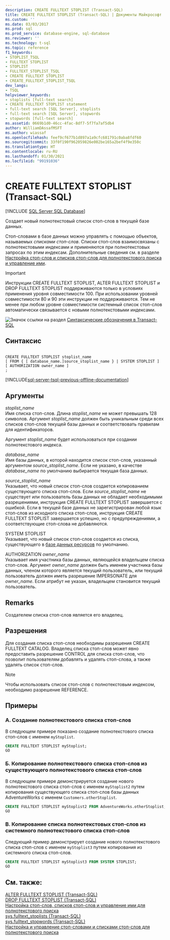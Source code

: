 ```yaml
---
description: CREATE FULLTEXT STOPLIST (Transact-SQL)
title: CREATE FULLTEXT STOPLIST (Transact-SQL) | Документы Майкрософт
ms.custom: ''
ms.date: 03/03/2017
ms.prod: sql
ms.prod_service: database-engine, sql-database
ms.reviewer: ''
ms.technology: t-sql
ms.topic: reference
f1_keywords:
- STOPLIST_TSQL
- FULLTEXT STOPLIST
- STOPLIST
- FULLTEXT_STOPLIST_TSQL
- CREATE FULLTEXT STOPLIST
- CREATE_FULLTEXT_STOPLIST_TSQL
dev_langs:
- TSQL
helpviewer_keywords:
- stoplists [full-text search]
- CREATE FULLTEXT STOPLIST statement
- full-text search [SQL Server], stoplists
- full-text search [SQL Server], stopwords
- stopwords [full-text search]
ms.assetid: 0669b1d0-46cc-4fac-8df7-5f7fa7af5db4
author: WilliamDAssafMSFT
ms.author: wiassaf
ms.openlocfilehash: feef9cf677b1d897a1a9cfc681791c0aba8fdf60
ms.sourcegitcommit: 33f0f190f962059826e002be165a2bef4f9e350c
ms.translationtype: HT
ms.contentlocale: ru-RU
ms.lasthandoff: 01/30/2021
ms.locfileid: "99191036"
---
```

# <a name="create-fulltext-stoplist-transact-sql"></a>CREATE FULLTEXT STOPLIST (Transact-SQL)
[!INCLUDE [SQL Server SQL Database](../../includes/applies-to-version/sql-asdb.md)]

  Создает новый полнотекстовый список стоп-слов в текущей базе данных.  
  
 Стоп-словами в базе данных можно управлять с помощью объектов, называемых *списками стоп-слов*. Списки стоп-слов взаимосвязаны с полнотекстовыми индексами и применяются при полнотекстовых запросах по этим индексам. Дополнительные сведения см. в разделе [Настройка стоп-слов и списков стоп-слов для полнотекстового поиска и управление ими](../../relational-databases/search/configure-and-manage-stopwords-and-stoplists-for-full-text-search.md).  
  
> [!IMPORTANT]  
>  Инструкции CREATE FULLTEXT STOPLIST, ALTER FULLTEXT STOPLIST и DROP FULLTEXT STOPLIST поддерживаются только в условиях применения уровня совместимости 100. При использовании уровней совместимости 80 и 90 эти инструкции не поддерживаются. Тем не менее при любом уровне совместимости системный список стоп-слов автоматически связывается с новыми полнотекстовыми индексами.  
  
 ![Значок ссылки на раздел](../../database-engine/configure-windows/media/topic-link.gif "Значок ссылки на раздел") [Синтаксические обозначения в Transact-SQL](../../t-sql/language-elements/transact-sql-syntax-conventions-transact-sql.md)  
  
## <a name="syntax"></a>Синтаксис  
  
```syntaxsql
  
CREATE FULLTEXT STOPLIST stoplist_name  
[ FROM { [ database_name.]source_stoplist_name } | SYSTEM STOPLIST ]  
[ AUTHORIZATION owner_name ]  
;  
```  

[!INCLUDE[sql-server-tsql-previous-offline-documentation](../../includes/sql-server-tsql-previous-offline-documentation.md)]

## <a name="arguments"></a>Аргументы
 *stoplist_name*  
 Имя списка стоп-слов. Длина *stoplist_name* не может превышать 128 символов. Аргумент *stoplist_name* должен быть уникальным среди всех списков стоп-слов текущей базы данных и соответствовать правилам для идентификаторов.  
  
 Аргумент *stoplist_name* будет использоваться при создании полнотекстового индекса.  
  
 *database_name*  
 Имя базы данных, в которой находится список стоп-слов, указанный аргументом *source_stoplist_name*. Если не указано, в качестве *database_name* по умолчанию выбирается текущая база данных.  
  
 *source_stoplist_name*  
 Указывает, что новый список стоп-слов создается копированием существующего списка стоп-слов. Если *source_stoplist_name* не существует или пользователь базы данных не обладает необходимыми разрешениями, инструкция CREATE FULLTEXT STOPLIST завершается с ошибкой. Если в текущей базе данных не зарегистрирован любой язык стоп-слов из исходного списка стоп-слов, инструкция CREATE FULLTEXT STOPLIST завершается успешно, но с предупреждениями, а соответствующие стоп-слова не добавляются.  
  
 SYSTEM STOPLIST  
 Указывает, что новый список стоп-слов создается из списка, существующего в [базе данных ресурсов](../../relational-databases/databases/resource-database.md) по умолчанию.  
  
 AUTHORIZATION *owner_name*  
 Указывает имя участника базы данных, являющейся владельцем списка стоп-слов. Аргумент *owner_name* должен быть именем участника базы данных, членом которого является текущий пользователь, или текущий пользователь должен иметь разрешение IMPERSONATE для *owner_name*. Если атрибут не указан, владельцем становится текущий пользователь.  
  
## <a name="remarks"></a>Remarks  
 Создателем списка стоп-слов является его владелец.  
  
## <a name="permissions"></a>Разрешения  
 Для создания списка стоп-слов необходимы разрешения CREATE FULLTEXT CATALOG. Владелец списка стоп-слов может явно предоставить разрешение CONTROL для списка стоп-слов, что позволит пользователям добавлять и удалять стоп-слова, а также удалять список стоп-слов.  
  
> [!NOTE]  
>  Чтобы использовать список стоп-слов с полнотекстовым индексом, необходимо разрешение REFERENCE.  
  
## <a name="examples"></a>Примеры  
  
### <a name="a-creating-a-new-full-text-stoplist"></a>A. Создание полнотекстового списка стоп-слов  
 В следующем примере показано создание полнотекстового списка стоп-слов с именем `myStoplist`.  
  
```sql  
CREATE FULLTEXT STOPLIST myStoplist;  
GO  
```  
  
### <a name="b-copying-a-full-text-stoplist-from-an-existing-full-text-stoplist"></a>Б. Копирование полнотекстового списка стоп-слов из существующего полнотекстового списка стоп-слов  
 В следующем примере демонстрируется создание нового полнотекстового списка стоп-слов с именем `myStoplist2` путем копирования существующего списка стоп-слов базы данных AdventureWorks с именем `Customers.otherStoplist`.  
  
```sql  
CREATE FULLTEXT STOPLIST myStoplist2 FROM AdventureWorks.otherStoplist;  
GO  
```  
  
### <a name="c-copying-a-full-text-stoplist-from-the-system-full-text-stoplist"></a>В. Копирование списка полнотекстовых стоп-слов из системного полнотекстового списка стоп-слов  
 Следующий пример демонстрирует создание нового полнотекстового списка стоп-слов с именем `myStoplist3` путем копирования из системного списка стоп-слов.  
  
```sql  
CREATE FULLTEXT STOPLIST myStoplist3 FROM SYSTEM STOPLIST;  
GO  
```  
  
## <a name="see-also"></a>См. также:  
 [ALTER FULLTEXT STOPLIST (Transact-SQL)](../../t-sql/statements/alter-fulltext-stoplist-transact-sql.md)   
 [DROP FULLTEXT STOPLIST (Transact-SQL)](../../t-sql/statements/drop-fulltext-stoplist-transact-sql.md)   
 [Настройка стоп-слов, списков стоп-слов и управление ими для полнотекстового поиска](../../relational-databases/search/configure-and-manage-stopwords-and-stoplists-for-full-text-search.md)   
 [sys.fulltext_stoplists (Transact-SQL)](../../relational-databases/system-catalog-views/sys-fulltext-stoplists-transact-sql.md)   
 [sys.fulltext_stopwords (Transact-SQL)](../../relational-databases/system-catalog-views/sys-fulltext-stopwords-transact-sql.md)   
 [Настройка и управление стоп-словами и списками стоп-слов для полнотекстового поиска](../../relational-databases/search/configure-and-manage-stopwords-and-stoplists-for-full-text-search.md)  
  
  
